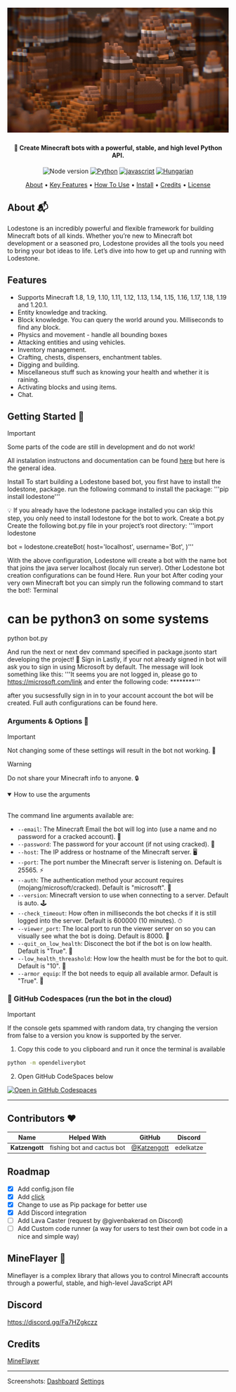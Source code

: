 <file-attachment-contents filename="README.md">

<h1 align="center">
  <br>
  <a href="https://github.com/SilkePilon/lodestone/"><img src="assets/C4B08ED9-101B-4789-8ECF-8B82E1435824.jpeg" alt="Lodestone" width="560"></a>
  <br>
</h1>

<h4 align="center">🤖 Create Minecraft bots with a powerful, stable, and high level Python API.</h4>

<p align="center">
    <img alt="Node version" src="https://img.shields.io/static/v1?label=node&message=%20%3E=18.0.0&logo=node.js&color=2334D058" />
      <a href="https://python.org/"><img src="https://img.shields.io/badge/Python-FFD43B?logo=python&logoColor=blue" alt="Python"></a>
  <a href="https://github.com/reworkd/AgentGPT/blob/master/docs/README.zh-HANS.md"><img src="https://img.shields.io/badge/JavaScript-323330?logo=minecraft&logoColor=F7DF1E" alt="javascript"></a>
  <a href="soon!"><img src="https://img.shields.io/badge/Discord-5865F2?logo=discord&logoColor=white" alt="Hungarian"></a>
</p>

<p align="center">
  <a href="#about">About</a> •
  <a href="#key-features">Key Features</a> •
  <a href="#how-to-use">How To Use</a> •
  <a href="#how-to-install">Install</a> •
  <a href="#credits">Credits</a> •
  <a href="#license">License</a>
</p>

<!-- ![screenshot](https://raw.githubusercontent.com/SilkePilon/youdotcom/main/assets/images/YouDotCom.jpg) -->

## About 📬

Lodestone is an incredibly powerful and flexible framework for building Minecraft bots of all kinds.
Whether you’re new to Minecraft bot development or a seasoned pro, Lodestone provides all the tools you need to bring your bot ideas to life.
Let’s dive into how to get up and running with Lodestone.

## Features

* Supports Minecraft 1.8, 1.9, 1.10, 1.11, 1.12, 1.13, 1.14, 1.15, 1.16, 1.17, 1.18, 1.19 and 1.20.1.
* Entity knowledge and tracking.
* Block knowledge. You can query the world around you. Milliseconds to find any block.
* Physics and movement - handle all bounding boxes
* Attacking entities and using vehicles.
* Inventory management.
* Crafting, chests, dispensers, enchantment tables.
* Digging and building.
* Miscellaneous stuff such as knowing your health and whether it is raining.
* Activating blocks and using items.
* Chat.

## Getting Started 🏁

> [!IMPORTANT]
> Some parts of the code are still in development and do not work!

All instalation instructons and documentation can be found [here](https://lodestone-documentation.vercel.app/ "docs") but here is the general idea.

Install
To start building a Lodestone based bot, you first have to install the lodestone, package. run the following command to install the package:
'''pip install lodestone'''

💡
If you already have the lodestone package installed you can skip this step, you only need to install lodestone for the bot to work.
Create a bot.py
Create the following bot.py file in your project’s root directory:
'''import lodestone
 
bot = lodestone.createBot(
  host='localhost',
  username='Bot',
)'''

With the above configuration, Lodestone will create a bot with the name bot that joins the java server localhost (localy run server). Other Lodestone bot creation configurations can be found Here.
Run your bot
After coding your very own Minecraft bot you can simply run the following command to start the bot!:
Terminal
# can be python3 on some systems
python bot.py

And run the next or next dev command specified in package.jsonto start developing the project! 🎉
Sign in
Lastly, if your not already signed in bot will ask you to sign in using Microsoft by default. The message will look something like this:
'''It seems you are not logged in, please go to https://microsoft.com/link and enter the following code: ********'''

after you sucsessfully sign in in to your account account the bot will be created.
Full auth configurations can be found here.


### Arguments & Options 📄

> [!IMPORTANT]
> Not changing some of these settings will result in the bot not working. 🛑

> [!WARNING]
> Do not share your Minecraft info to anyone. 🔒

<details open>
<summary>How to use the arguments</summary>
<br>

The command line arguments available are:

* `--email`: The Minecraft Email the bot will log into (use a name and no password for a cracked account). 📧
* `--password`: The password for your account (if not using cracked). 🔑
* `--host`: The IP address or hostname of the Minecraft server. 🖥
* `--port`: The port number the Minecraft server is listening on. Default is 25565. ⚡
* `--auth`: The authentication method your account requires (mojang/microsoft/cracked). Default is "microsoft". 🔐
* `--version`: Minecraft version to use when connecting to a server. Default is auto. 🕹
* `--check_timeout`: How often in milliseconds the bot checks if it is still logged into the server. Default is 600000 (10 minutes). ⏱
* `--viewer_port`: The local port to run the viewer server on so you can visually see what the bot is doing. Default is 8000. 👀
* `--quit_on_low_health`: Disconect the bot if the bot is on low health. Default is "True". 👤
* `--low_health_threashold`: How low the health must be for the bot to quit. Default is "10". 👤
* `--armor_equip`: If the bot needs to equip all available armor. Default is "True". 👤

</details>

### 🚀 GitHub Codespaces (run the bot in the cloud)

> [!IMPORTANT]
> If the console gets spammed with random data, try changing the version from false to a version you know is supported by the server.

1. Copy this code to you clipboard and run it once the terminal is available

```bash
python -m opendeliverybot
```

2. Open GitHub CodeSpaces below

[![Open in GitHub Codespaces](https://github.com/codespaces/badge.svg)](https://codespaces.new/SilkePilon/OpenDeliveryBot)

---

## Contributors ❤️
| Name                | Helped With                               | GitHub   | Discord   |
| --------------------- | ----------------------------------------- | ----------- | ----------- |
| **Katzengott**            | fishing bot and cactus bot | [@Katzengott](https://github.com/Katzengott) | edelkatze |



## Roadmap

- [X] Add config.json file
- [X] Add [click](https://github.com/pallets/click)
- [X] Change to use as Pip package for better use
- [X] Add Discord integration
- [ ] Add Lava Caster (request by @givenbakerad on Discord)
- [ ] Add Custom code runner (a way for users to test their own bot code in a nice and simple way)

## MineFlayer 🚀

Mineflayer is a complex library that allows you to control Minecraft accounts through a powerful, stable, and high-level JavaScript API

## Discord

https://discord.gg/Fa7HZgkczz

## Credits

<a href="https://github.com/PrismarineJS/mineflayer" target="_blank">MineFlayer</a>

---

Screenshots:
[Dashboard](https://imgur.com/a/Hceiwhp)
[Settings](https://imgur.com/a/9p1YbtE)

</file-attachment-contents>

